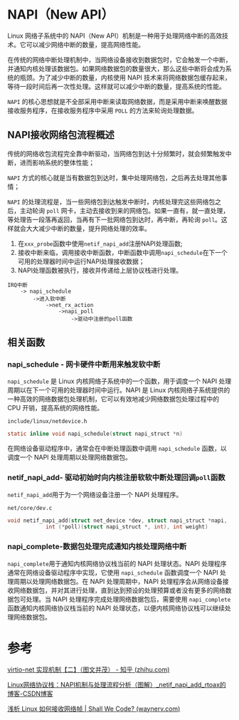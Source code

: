 # NAPI（New API）

Linux 网络子系统中的 NAPI（New API）机制是一种用于处理网络中断的高效技术。它可以减少网络中断的数量，提高网络性能。

在传统的网络中断处理机制中，当网络设备接收到数据包时，它会触发一个中断，并通知内核处理该数据包。如果网络数据包的数量很大，那么这些中断将会成为系统的瓶颈。为了减少中断的数量，内核使用 NAPI 技术来将网络数据包缓存起来，等待一段时间后再一次性处理。这样就可以减少中断的数量，提高系统的性能。

`NAPI` 的核心思想就是不全部采用中断来读取网络数据，而是采用中断来唤醒数据接收服务程序，在接收服务程序中采用 `POLL` 的方法来轮询处理数据。

## NAPI接收网络包流程概述

传统的网络收包流程完全靠中断驱动，当网络包到达十分频繁时，就会频繁触发中断，进而影响系统的整体性能；

`NAPI` 方式的核心就是当有数据包到达时，集中处理网络包，之后再去处理其他事情；

`NAPI` 的处理流程是，当一些网络包到达触发中断时，内核处理完这些网络包之后，主动轮询 `poll` 网卡，主动去接收到来的网络包。如果一直有，就一直处理，等处理告一段落再返回，当再有下一批网络包到达时，再中断，再轮询 `poll`。这样就会大大减少中断的数量，提升网络处理的效率。

1. 在`xxx_probe`函数中使用`netif_napi_add`注册NAPI处理函数;
2. 接收中断来临，调用接收中断函数，中断函数中调用`napi_schedule`在下一个可用的处理器时间中运行NAPI处理接收数据；
3. NAPI处理函数被执行，接收并传递给上层协议栈进行处理。

```
IRQ中断
	-> napi_schedule
		->进入软中断
			->net_rx_action
				->napi_poll
					->驱动中注册的poll函数
```



## 相关函数

### napi_schedule - 网卡硬件中断用来触发软中断

`napi_schedule` 是 Linux 内核网络子系统中的一个函数，用于调度一个 NAPI 处理周期以在下一个可用的处理器时间中运行。NAPI 是 Linux 内核网络子系统提供的一种高效的网络数据包处理机制，它可以有效地减少网络数据包处理过程中的 CPU 开销，提高系统的网络性能。

`include/linux/netdevice.h`

```c
static inline void napi_schedule(struct napi_struct *n)
```

在网络设备驱动程序中，通常会在中断处理函数中调用 `napi_schedule` 函数，以调度一个 NAPI 处理周期以处理网络数据包。



### netif_napi_add- 驱动初始时向内核注册软软中断处理回调`poll`函数

`netif_napi_add`用于为一个网络设备注册一个 NAPI 处理程序。

`net/core/dev.c`

```c
void netif_napi_add(struct net_device *dev, struct napi_struct *napi,
		    int (*poll)(struct napi_struct *, int), int weight)
```

### napi_complete-数据包处理完成通知内核处理网络中断

`napi_complete`用于通知内核网络协议栈当前的 NAPI 处理状态。NAPI 处理程序通常在网络设备驱动程序中实现，它使用 `napi_schedule` 函数调度一个 NAPI 处理周期以处理网络数据包。在 NAPI 处理周期中，NAPI 处理程序会从网络设备接收网络数据包，并对其进行处理，直到达到预设的处理预算或者没有更多的网络数据包可处理。当 NAPI 处理程序完成处理网络数据包后，需要使用 `napi_complete` 函数通知内核网络协议栈当前的 NAPI 处理状态，以便内核网络协议栈可以继续处理网络数据包。





# 参考

[virtio-net 实现机制【二】（图文并茂） - 知乎 (zhihu.com)](https://zhuanlan.zhihu.com/p/545258186)

[Linux网络协议栈：NAPI机制与处理流程分析（图解）_netif_napi_add_rtoax的博客-CSDN博客](https://blog.csdn.net/Rong_Toa/article/details/109401935)

[浅析 Linux 如何接收网络帧 | Shall We Code? (waynerv.com)](https://waynerv.com/posts/how-linux-process-input-frames/)